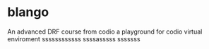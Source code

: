 # blango
An advanced DRF course from codio a playground for codio virtual enviroment
ssssssssssss
ssssasssss
sssssss